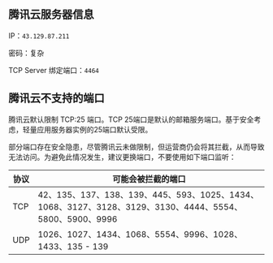 ## 腾讯云服务器信息

IP：`43.129.87.211`

密码：复杂

TCP Server 绑定端口：`4464`

## 腾讯云不支持的端口

腾讯云默认限制 TCP:25 端口。TCP 25端口是默认的邮箱服务端口。基于安全考虑，轻量应用服务器实例的25端口默认受限。

部分端口存在安全隐患，尽管腾讯云未做限制，但运营商仍会将其拦截，从而导致无法访问。为避免此情况发生，建议更换端口，不要使用如下端口监听：

|协议|可能会被拦截的端口|
|-----|-----|
|TCP|42、135、137、138、139、445、593、1025、1434、1068、3127、3128、3129、3130、4444、5554、5800、5900、9996|
|UDP|1026、1027、1434、1068、5554、9996、1028、1433、135 - 139|